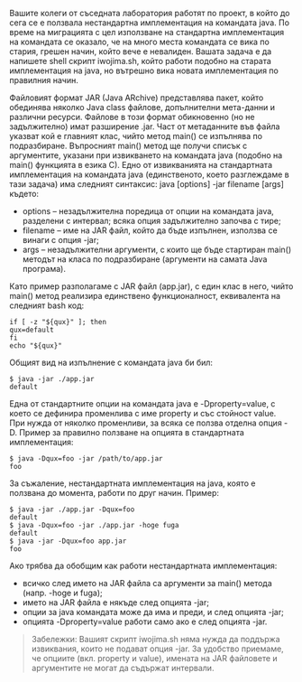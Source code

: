Вашите колеги от съседната лаборатория работят по проект, в който до сега се е ползвала нестандартна имплементация на командата java. По време на миграцията с цел използване на
стандартна имплементация на командата се оказало, че на много места командата се вика по стария, грешен начин, който вече е невалиден. Вашата задача е да напишете shell скрипт iwojima.sh,
който работи подобно на старата имплементация на java, но вътрешно вика новата имплементация
по правилния начин.


Файловият формат JAR (Java ARchive) представлява пакет, който обединява няколко Java class файлове, допълнителни мета-данни и различни ресурси. Файлове в този формат обикновенно (но не задължително) имат разширение .jar. Част от метаданните във файла указват кой е главният клас, чийто
метод main() се изпълнява по подразбиране. Въпросният main() метод ще получи списък с аргументите, указани при извикването на командата java (подобно на main() функцията в езика C).
Едно от извикванията на стандартната имплементация на командата java (единственото, което
разглеждаме в тази задача) има следният синтаксис: java [options] -jar filename [args] където:
- options – незадължителна поредица от опции на командата java, разделени с интервал; всяка опция задължително започва с тире;
- filename – име на JAR файл, който да бъде изпълнен, използва се винаги с опция -jar;
- args – незадължителни аргументи, с които ще бъде стартиран main() методът на класа по подразбиране (аргументи на самата Java програма).

Като пример разполагаме с JAR файл (app.jar), с един клас в него, чийто main() метод реализира
единствено функционалност, еквивалента на следният bash код:
```
if [ -z "${qux}" ]; then
qux=default
fi
echo "${qux}"
```

Общият вид на изпълнение с командата java би бил:
```
$ java -jar ./app.jar
default
```

Една от стандартните опции на командата java е -Dproperty=value, с което се дефинира променлива
с име property и със стойност value. При нужда от няколко променливи, за всяка се ползва отделна
опция -D. Пример за правилно ползване на опцията в стандартната имплементация:
```
$ java -Dqux=foo -jar /path/to/app.jar
foo
```

За съжаление, нестандартната имплементация на java, която е ползвана до момента, работи по
друг начин. Пример:
```
$ java -jar ./app.jar -Dqux=foo
default
$ java -Dqux=foo -jar ./app.jar -hoge fuga
default
$ java -jar -Dqux=foo app.jar
foo
```

Ако трябва да обобщим как работи нестандартната имплементация:
- всичко след името на JAR файла са аргументи за main() метода (напр. -hoge и fuga);
- името на JAR файла е някъде след опцията -jar;
- опции за java командата може да има и преди, и след опцията -jar;
- опцията -Dproperty=value работи само ако е след опцията -jar.

> Забележки: Вашият скрипт iwojima.sh няма нужда да поддържа извиквания, които не подават опция -jar. За удобство приемаме, че опциите (вкл. property и value), имената на JAR файловете и
аргументите не могат да съдържат интервали.
